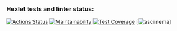 ### Hexlet tests and linter status:
[![Actions Status](https://github.com/artpah/python-project-49/actions/workflows/hexlet-check.yml/badge.svg)](https://github.com/artpah/python-project-49/actions)
[![Maintainability](https://api.codeclimate.com/v1/badges/a99a88d28ad37a79dbf6/maintainability)](https://codeclimate.com/github/codeclimate/codeclimate/maintainability)
[![Test Coverage](https://api.codeclimate.com/v1/badges/a99a88d28ad37a79dbf6/test_coverage)](https://codeclimate.com/github/codeclimate/codeclimate/test_coverage)
[![asciinema](https://asciinema.org/a/YAn0PCCuTvMR4MhvB6QnMBQym)]
